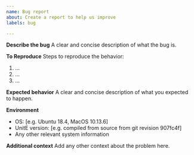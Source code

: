 ```yaml
---
name: Bug report
about: Create a report to help us improve
labels: bug

---
```


**Describe the bug**
A clear and concise description of what the bug is.

**To Reproduce**
Steps to reproduce the behavior:
1. ...
2. ...
3. ...

**Expected behavior**
A clear and concise description of what you expected to happen.

**Environment**
* OS: [e.g. Ubuntu 18.4, MacOS 10.13.6]
* UnitE version: [e.g. compiled from source from git revision 907fc4f]
* Any other relevant system information

**Additional context**
Add any other context about the problem here.
